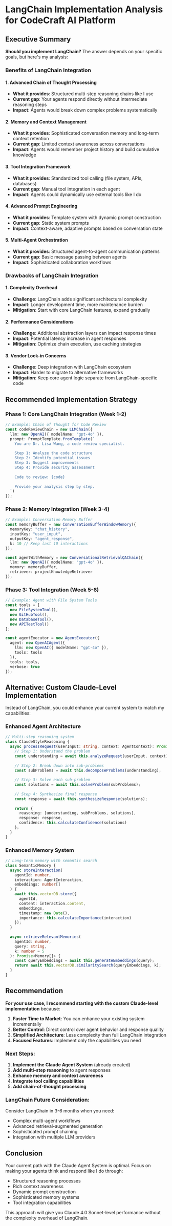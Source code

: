 # LangChain Implementation Analysis for CodeCraft AI Platform

## Executive Summary

**Should you implement LangChain?** The answer depends on your specific goals, but here's my analysis:

### Benefits of LangChain Integration

#### 1. **Advanced Chain of Thought Processing**
- **What it provides**: Structured multi-step reasoning chains like I use
- **Current gap**: Your agents respond directly without intermediate reasoning steps
- **Impact**: Agents would break down complex problems systematically

#### 2. **Memory and Context Management**
- **What it provides**: Sophisticated conversation memory and long-term context retention
- **Current gap**: Limited context awareness across conversations
- **Impact**: Agents would remember project history and build cumulative knowledge

#### 3. **Tool Integration Framework**
- **What it provides**: Standardized tool calling (file system, APIs, databases)
- **Current gap**: Manual tool integration in each agent
- **Impact**: Agents could dynamically use external tools like I do

#### 4. **Advanced Prompt Engineering**
- **What it provides**: Template system with dynamic prompt construction
- **Current gap**: Static system prompts
- **Impact**: Context-aware, adaptive prompts based on conversation state

#### 5. **Multi-Agent Orchestration**
- **What it provides**: Structured agent-to-agent communication patterns
- **Current gap**: Basic message passing between agents
- **Impact**: Sophisticated collaboration workflows

### Drawbacks of LangChain Integration

#### 1. **Complexity Overhead**
- **Challenge**: LangChain adds significant architectural complexity
- **Impact**: Longer development time, more maintenance burden
- **Mitigation**: Start with core LangChain features, expand gradually

#### 2. **Performance Considerations**
- **Challenge**: Additional abstraction layers can impact response times
- **Impact**: Potential latency increase in agent responses
- **Mitigation**: Optimize chain execution, use caching strategies

#### 3. **Vendor Lock-in Concerns**
- **Challenge**: Deep integration with LangChain ecosystem
- **Impact**: Harder to migrate to alternative frameworks
- **Mitigation**: Keep core agent logic separate from LangChain-specific code

## Recommended Implementation Strategy

### Phase 1: Core LangChain Integration (Week 1-2)
```typescript
// Example: Chain of Thought for Code Review
const codeReviewChain = new LLMChain({
  llm: new OpenAI({ modelName: "gpt-4o" }),
  prompt: PromptTemplate.fromTemplate(`
    You are Dr. Lisa Wang, a code review specialist.
    
    Step 1: Analyze the code structure
    Step 2: Identify potential issues
    Step 3: Suggest improvements
    Step 4: Provide security assessment
    
    Code to review: {code}
    
    Provide your analysis step by step.
  `)
});
```

### Phase 2: Memory Integration (Week 3-4)
```typescript
// Example: Conversation Memory Buffer
const memoryBuffer = new ConversationBufferWindowMemory({
  memoryKey: "chat_history",
  inputKey: "user_input",
  outputKey: "agent_response",
  k: 10 // Keep last 10 interactions
});

const agentWithMemory = new ConversationalRetrievalQAChain({
  llm: new OpenAI({ modelName: "gpt-4o" }),
  memory: memoryBuffer,
  retriever: projectKnowledgeRetriever
});
```

### Phase 3: Tool Integration (Week 5-6)
```typescript
// Example: Agent with File System Tools
const tools = [
  new FileSystemTool(),
  new GitHubTool(),
  new DatabaseTool(),
  new APITestTool()
];

const agentExecutor = new AgentExecutor({
  agent: new OpenAIAgent({
    llm: new OpenAI({ modelName: "gpt-4o" }),
    tools: tools
  }),
  tools: tools,
  verbose: true
});
```

## Alternative: Custom Claude-Level Implementation

Instead of LangChain, you could enhance your current system to match my capabilities:

### Enhanced Agent Architecture
```typescript
// Multi-step reasoning system
class ClaudeStyleReasoning {
  async processRequest(userInput: string, context: AgentContext): Promise<ReasoningResult> {
    // Step 1: Understand the problem
    const understanding = await this.analyzeRequest(userInput, context);
    
    // Step 2: Break down into sub-problems
    const subProblems = await this.decomposeProblems(understanding);
    
    // Step 3: Solve each sub-problem
    const solutions = await this.solveProblem(subProblems);
    
    // Step 4: Synthesize final response
    const response = await this.synthesizeResponse(solutions);
    
    return {
      reasoning: [understanding, subProblems, solutions],
      response: response,
      confidence: this.calculateConfidence(solutions)
    };
  }
}
```

### Enhanced Memory System
```typescript
// Long-term memory with semantic search
class SemanticMemory {
  async storeInteraction(
    agentId: number,
    interaction: AgentInteraction,
    embeddings: number[]
  ) {
    await this.vectorDB.store({
      agentId,
      content: interaction.content,
      embeddings,
      timestamp: new Date(),
      importance: this.calculateImportance(interaction)
    });
  }
  
  async retrieveRelevantMemories(
    agentId: number,
    query: string,
    k: number = 5
  ): Promise<Memory[]> {
    const queryEmbeddings = await this.generateEmbeddings(query);
    return await this.vectorDB.similaritySearch(queryEmbeddings, k);
  }
}
```

## Recommendation

**For your use case, I recommend starting with the custom Claude-level implementation** because:

1. **Faster Time to Market**: You can enhance your existing system incrementally
2. **Better Control**: Direct control over agent behavior and response quality
3. **Simplified Architecture**: Less complexity than full LangChain integration
4. **Focused Features**: Implement only the capabilities you need

### Next Steps:

1. **Implement the Claude Agent System** (already created)
2. **Add multi-step reasoning** to agent responses
3. **Enhance memory and context awareness**
4. **Integrate tool calling capabilities**
5. **Add chain-of-thought processing**

### LangChain Future Consideration:
Consider LangChain in 3-6 months when you need:
- Complex multi-agent workflows
- Advanced retrieval-augmented generation
- Sophisticated prompt chaining
- Integration with multiple LLM providers

## Conclusion

Your current path with the Claude Agent System is optimal. Focus on making your agents think and respond like I do through:
- Structured reasoning processes
- Rich context awareness
- Dynamic prompt construction
- Sophisticated memory systems
- Tool integration capabilities

This approach will give you Claude 4.0 Sonnet-level performance without the complexity overhead of LangChain.